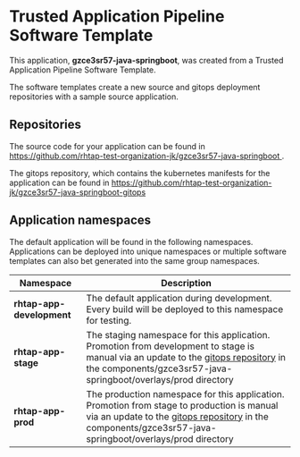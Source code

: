 # Trusted Application Pipeline Software Template

This application, **gzce3sr57-java-springboot**, was created from a Trusted Application Pipeline Software Template.

The software templates create a new source and gitops deployment repositories with a sample source application. 

## Repositories

The source code for your application can be found in [https://github.com/rhtap-test-organization-jk/gzce3sr57-java-springboot ](https://github.com/rhtap-test-organization-jk/gzce3sr57-java-springboot ).
 
The gitops repository, which contains the kubernetes manifests for the application can be found in 
[https://github.com/rhtap-test-organization-jk/gzce3sr57-java-springboot-gitops ](https://github.com/rhtap-test-organization-jk/gzce3sr57-java-springboot-gitops ) 

## Application namespaces 

The default application will be found in the following namespaces. Applications can be deployed into unique namespaces or multiple software templates can also bet generated into the same group namespaces.  

|  Namespace   |  Description   |  
| -------- | -------- |   
| **rhtap-app-development** | The default application during development. Every build will be deployed to this namespace for testing. | 
| **rhtap-app-stage** | The staging namespace for this application. Promotion from development to stage is manual via an update to the [gitops repository](https://github.com/rhtap-test-organization-jk/gzce3sr57-java-springboot-gitops ) in the components/gzce3sr57-java-springboot/overlays/prod directory |  
| **rhtap-app-prod** | The production namespace for this application. Promotion from stage to production is manual via an update to the [gitops repository](https://github.com/rhtap-test-organization-jk/gzce3sr57-java-springboot-gitops ) in the components/gzce3sr57-java-springboot/overlays/prod directory | 